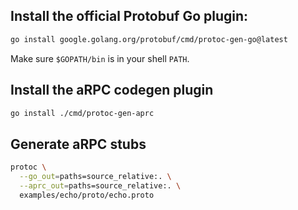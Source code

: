 ## Install the official Protobuf Go plugin:

```bash
go install google.golang.org/protobuf/cmd/protoc-gen-go@latest
```

Make sure `$GOPATH/bin` is in your shell `PATH`.

## Install the aRPC codegen plugin

```bash
go install ./cmd/protoc-gen-aprc
```


## Generate aRPC stubs

```bash
protoc \
  --go_out=paths=source_relative:. \
  --aprc_out=paths=source_relative:. \
  examples/echo/proto/echo.proto
```
